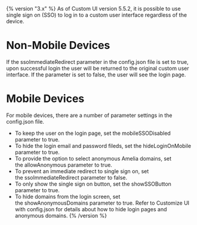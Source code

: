 {% version "3.x" %}
As of Custom UI version 5.5.2, it is possible to use single sign on (SSO) to log in to a custom user interface regardless of the device.
# Non-Mobile Devices
If the ssoImmediateRedirect parameter in the config.json file is set to true, upon successful login the user will be returned to the original custom user interface. If the parameter is set to false, the user will see the login page.
# Mobile Devices
For mobile devices, there are a number of parameter settings in the config.json file.
-   To keep the user on the login page, set the mobileSSODisabled parameter to true.
-   To hide the login email and password fileds, set the hideLoginOnMobile parameter to true.
-   To provide the option to select anonymous Amelia domains, set the allowAnonymous parameter to true.
-   To prevent an immediate redirect to single sign on, set the ssoImmediateRedirect parameter to false.
-   To only show the single sign on button, set the showSSOButton parameter to true.
-   To hide domains from the login screen, set the showAnonymousDomains parameter to true.
Refer to Customize UI with config.json for details about how to hide login pages and anonymous domains.
{% /version %}
